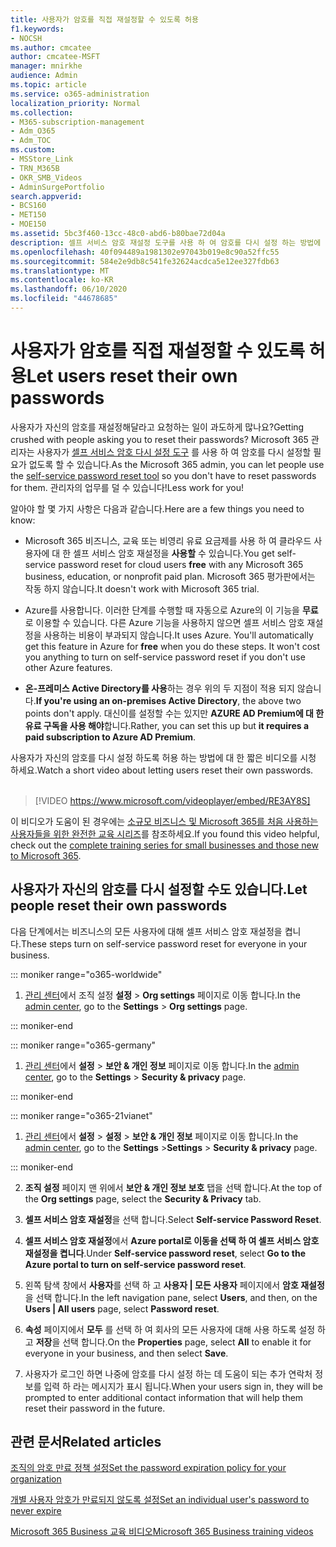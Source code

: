 ```yaml
---
title: 사용자가 암호를 직접 재설정할 수 있도록 허용
f1.keywords:
- NOCSH
ms.author: cmcatee
author: cmcatee-MSFT
manager: mnirkhe
audience: Admin
ms.topic: article
ms.service: o365-administration
localization_priority: Normal
ms.collection:
- M365-subscription-management
- Adm_O365
- Adm_TOC
ms.custom:
- MSStore_Link
- TRN_M365B
- OKR_SMB_Videos
- AdminSurgePortfolio
search.appverid:
- BCS160
- MET150
- MOE150
ms.assetid: 5bc3f460-13cc-48c0-abd6-b80bae72d04a
description: 셀프 서비스 암호 재설정 도구를 사용 하 여 암호를 다시 설정 하는 방법에 대해 알아봅니다.
ms.openlocfilehash: 40f094489a1981302e97043b019e8c90a52ffc55
ms.sourcegitcommit: 584e2e9db8c541fe32624acdca5e12ee327fdb63
ms.translationtype: MT
ms.contentlocale: ko-KR
ms.lasthandoff: 06/10/2020
ms.locfileid: "44678685"
---
```

# <a name="let-users-reset-their-own-passwords"></a><span data-ttu-id="04d80-103">사용자가 암호를 직접 재설정할 수 있도록 허용</span><span class="sxs-lookup"><span data-stu-id="04d80-103">Let users reset their own passwords</span></span>

<span data-ttu-id="04d80-104">사용자가 자신의 암호를 재설정해달라고 요청하는 일이 과도하게 많나요?</span><span class="sxs-lookup"><span data-stu-id="04d80-104">Getting crushed with people asking you to reset their passwords?</span></span> <span data-ttu-id="04d80-105">Microsoft 365 관리자는 사용자가 [셀프 서비스 암호 다시 설정 도구](https://go.microsoft.com/fwlink/p/?LinkId=522677) 를 사용 하 여 암호를 다시 설정할 필요가 없도록 할 수 있습니다.</span><span class="sxs-lookup"><span data-stu-id="04d80-105">As the Microsoft 365 admin, you can let people use the [self-service password reset tool](https://go.microsoft.com/fwlink/p/?LinkId=522677) so you don't have to reset passwords for them.</span></span> <span data-ttu-id="04d80-106">관리자의 업무를 덜 수 있습니다!</span><span class="sxs-lookup"><span data-stu-id="04d80-106">Less work for you!</span></span> 
  
<span data-ttu-id="04d80-107">알아야 할 몇 가지 사항은 다음과 같습니다.</span><span class="sxs-lookup"><span data-stu-id="04d80-107">Here are a few things you need to know:</span></span>
  
- <span data-ttu-id="04d80-108">Microsoft 365 비즈니스, 교육 또는 비영리 유료 요금제를 사용 하 여 클라우드 사용자에 대 한 셀프 서비스 암호 재설정을 **사용할** 수 있습니다.</span><span class="sxs-lookup"><span data-stu-id="04d80-108">You get self-service password reset for cloud users **free** with any Microsoft 365 business, education, or nonprofit paid plan.</span></span> <span data-ttu-id="04d80-109">Microsoft 365 평가판에서는 작동 하지 않습니다.</span><span class="sxs-lookup"><span data-stu-id="04d80-109">It doesn't work with Microsoft 365 trial.</span></span>

- <span data-ttu-id="04d80-p103">Azure를 사용합니다. 이러한 단계를 수행할 때 자동으로 Azure의 이 기능을 **무료** 로 이용할 수 있습니다. 다른 Azure 기능을 사용하지 않으면 셀프 서비스 암호 재설정을 사용하는 비용이 부과되지 않습니다.</span><span class="sxs-lookup"><span data-stu-id="04d80-p103">It uses Azure. You'll automatically get this feature in Azure for **free** when you do these steps. It won't cost you anything to turn on self-service password reset if you don't use other Azure features.</span></span>

- <span data-ttu-id="04d80-113">**온-프레미스 Active Directory를 사용**하는 경우 위의 두 지점이 적용 되지 않습니다.</span><span class="sxs-lookup"><span data-stu-id="04d80-113">**If you're using an on-premises Active Directory**, the above two points don't apply.</span></span> <span data-ttu-id="04d80-114">대신이를 설정할 수는 있지만 **AZURE AD Premium에 대 한 유료 구독을 사용 해야**합니다.</span><span class="sxs-lookup"><span data-stu-id="04d80-114">Rather, you can set this up but **it requires a paid subscription to Azure AD Premium**.</span></span>

<span data-ttu-id="04d80-115">사용자가 자신의 암호를 다시 설정 하도록 허용 하는 방법에 대 한 짧은 비디오를 시청 하세요.</span><span class="sxs-lookup"><span data-stu-id="04d80-115">Watch a short video about letting users reset their own passwords.</span></span> <br><br>

> [!VIDEO https://www.microsoft.com/videoplayer/embed/RE3AY8S]

<span data-ttu-id="04d80-116">이 비디오가 도움이 된 경우에는 [소규모 비즈니스 및 Microsoft 365를 처음 사용하는 사용자들을 위한 완전한 교육 시리즈](https://support.office.com/article/6ab4bbcd-79cf-4000-a0bd-d42ce4d12816)를 참조하세요.</span><span class="sxs-lookup"><span data-stu-id="04d80-116">If you found this video helpful, check out the [complete training series for small businesses and those new to Microsoft 365](https://support.office.com/article/6ab4bbcd-79cf-4000-a0bd-d42ce4d12816).</span></span>

## <a name="let-people-reset-their-own-passwords"></a><span data-ttu-id="04d80-117">사용자가 자신의 암호를 다시 설정할 수도 있습니다.</span><span class="sxs-lookup"><span data-stu-id="04d80-117">Let people reset their own passwords</span></span>

<span data-ttu-id="04d80-118">다음 단계에서는 비즈니스의 모든 사용자에 대해 셀프 서비스 암호 재설정을 켭니다.</span><span class="sxs-lookup"><span data-stu-id="04d80-118">These steps turn on self-service password reset for everyone in your business.</span></span>
  
::: moniker range="o365-worldwide"

1. <span data-ttu-id="04d80-119"><a href="https://go.microsoft.com/fwlink/p/?linkid=2024339" target="_blank">관리 센터</a>에서 조직 설정 **설정** > **Org settings** 페이지로 이동 합니다.</span><span class="sxs-lookup"><span data-stu-id="04d80-119">In the <a href="https://go.microsoft.com/fwlink/p/?linkid=2024339" target="_blank">admin center</a>, go to the **Settings** > **Org settings** page.</span></span>

::: moniker-end

::: moniker range="o365-germany"

1. <span data-ttu-id="04d80-120"><a href="https://go.microsoft.com/fwlink/p/?linkid=848041" target="_blank">관리 센터</a>에서 **설정** \> **보안 &amp; 개인 정보** 페이지로 이동 합니다.</span><span class="sxs-lookup"><span data-stu-id="04d80-120">In the <a href="https://go.microsoft.com/fwlink/p/?linkid=848041" target="_blank">admin center</a>, go to the **Settings** \> **Security &amp; privacy** page.</span></span>

::: moniker-end

::: moniker range="o365-21vianet"

1. <span data-ttu-id="04d80-121"><a href="https://go.microsoft.com/fwlink/p/?linkid=850627" target="_blank">관리 센터</a>에서 **설정** \> **설정** \> **보안 &amp; 개인 정보** 페이지로 이동 합니다.</span><span class="sxs-lookup"><span data-stu-id="04d80-121">In the <a href="https://go.microsoft.com/fwlink/p/?linkid=850627" target="_blank">admin center</a>, go to the **Settings** \>**Settings** \> **Security &amp; privacy** page.</span></span>

::: moniker-end

2. <span data-ttu-id="04d80-122">**조직 설정** 페이지 맨 위에서 **보안 & 개인 정보 보호** 탭을 선택 합니다.</span><span class="sxs-lookup"><span data-stu-id="04d80-122">At the top of the **Org settings** page, select the **Security & Privacy** tab.</span></span>
  
3. <span data-ttu-id="04d80-123">**셀프 서비스 암호 재설정**을 선택 합니다.</span><span class="sxs-lookup"><span data-stu-id="04d80-123">Select **Self-service Password Reset**.</span></span>

4. <span data-ttu-id="04d80-124">**셀프 서비스 암호 재설정**에서 **Azure portal로 이동을 선택 하 여 셀프 서비스 암호 재설정을 켭니다**.</span><span class="sxs-lookup"><span data-stu-id="04d80-124">Under **Self-service password reset**, select **Go to the Azure portal to turn on self-service password reset**.</span></span>

5. <span data-ttu-id="04d80-125">왼쪽 탐색 창에서 **사용자**를 선택 하 고 **사용자 | 모든 사용자** 페이지에서 **암호 재설정**을 선택 합니다.</span><span class="sxs-lookup"><span data-stu-id="04d80-125">In the left navigation pane, select **Users**, and then, on the **Users | All users** page, select **Password reset**.</span></span>
  
6. <span data-ttu-id="04d80-126">**속성** 페이지에서 **모두** 를 선택 하 여 회사의 모든 사용자에 대해 사용 하도록 설정 하 고 **저장**을 선택 합니다.</span><span class="sxs-lookup"><span data-stu-id="04d80-126">On the **Properties** page, select **All** to enable it for everyone in your business, and then select **Save**.</span></span>
  
7. <span data-ttu-id="04d80-127">사용자가 로그인 하면 나중에 암호를 다시 설정 하는 데 도움이 되는 추가 연락처 정보를 입력 하 라는 메시지가 표시 됩니다.</span><span class="sxs-lookup"><span data-stu-id="04d80-127">When your users sign in, they will be prompted to enter additional contact information that will help them reset their password in the future.</span></span>

## <a name="related-articles"></a><span data-ttu-id="04d80-128">관련 문서</span><span class="sxs-lookup"><span data-stu-id="04d80-128">Related articles</span></span>

[<span data-ttu-id="04d80-129">조직의 암호 만료 정책 설정</span><span class="sxs-lookup"><span data-stu-id="04d80-129">Set the password expiration policy for your organization</span></span>](../manage/set-password-expiration-policy.md)
  
[<span data-ttu-id="04d80-130">개별 사용자 암호가 만료되지 않도록 설정</span><span class="sxs-lookup"><span data-stu-id="04d80-130">Set an individual user's password to never expire</span></span>](set-password-to-never-expire.md)

[<span data-ttu-id="04d80-131">Microsoft 365 Business 교육 비디오</span><span class="sxs-lookup"><span data-stu-id="04d80-131">Microsoft 365 Business training videos</span></span>](https://support.office.com/article/6ab4bbcd-79cf-4000-a0bd-d42ce4d12816)
